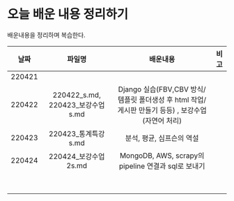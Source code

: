 # 오늘 배운 내용 정리하기
배운내용을 정리하며 복습한다.









|  날짜  |              파일명              |                           배운내용                           | 비고 |
| :----: | :------------------------------: | :----------------------------------------------------------: | :--: |
| 220421 |                                  |                                                              |      |
| 220422 | 220422_s.md, 220423_보강수업s.md | Django 실습(FBV,CBV 방식/ 템플릿 폴더생성 후 html 작업/ 게시판 만들기 등등) , 보강수업(자연어 처리) |      |
| 220423 |       220423_통계특강s.md        |                  분석, 평균, 심프슨의 역설                   |      |
| 220424 |       220424_보강수업2s.md       |     MongoDB, AWS, scrapy의 pipeline 연결과 sql로 보내기      |      |
|        |                                  |                                                              |      |
|        |                                  |                                                              |      |
|        |                                  |                                                              |      |
|        |                                  |                                                              |      |
|        |                                  |                                                              |      |
|        |                                  |                                                              |      |
|        |                                  |                                                              |      |
|        |                                  |                                                              |      |

